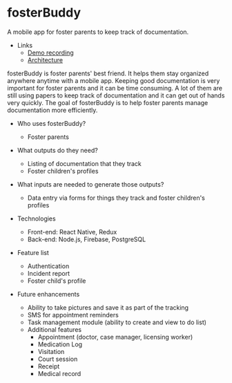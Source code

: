 # fosterBuddy
A mobile app for foster parents to keep track of documentation.

* Links
   * [Demo recording](https://youtu.be/mC0os1eOcM8)
   * [Architecture](https://github.com/lukitos/fosterBuddy/blob/master/architecture.png)

fosterBuddy is foster parents' best friend. It helps them stay organized anywhere anytime with a mobile app. Keeping good documentation is very important for foster parents and it can be time consuming. A lot of them are still using papers to keep track of documentation and it can get out of hands very quickly. The goal of fosterBuddy is to help foster parents manage documentation more efficiently.

* Who uses fosterBuddy?
    * Foster parents

* What outputs do they need?
    * Listing of documentation that they track
    * Foster children's profiles

* What inputs are needed to generate those outputs?
    * Data entry via forms for things they track and foster children's profiles

* Technologies
    * Front-end: React Native, Redux
    * Back-end: Node.js, Firebase, PostgreSQL

* Feature list
    * Authentication
    * Incident report
    * Foster child's profile

* Future enhancements
    * Ability to take pictures and save it as part of the tracking
    * SMS for appointment reminders
    * Task management module (ability to create and view to do list)
    * Additional features
        * Appointment (doctor, case manager, licensing worker)
        * Medication Log
        * Visitation
        * Court session
        * Receipt
        * Medical record

